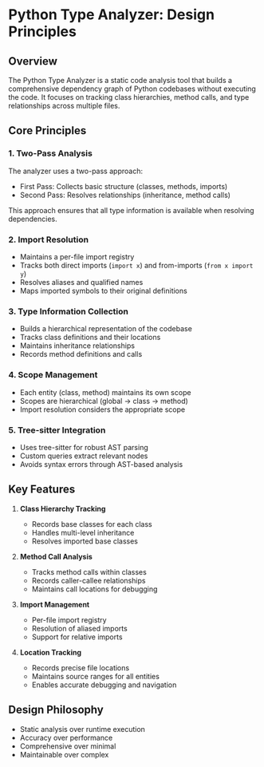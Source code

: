# Python Type Analyzer: Design Principles

## Overview
The Python Type Analyzer is a static code analysis tool that builds a comprehensive dependency graph of Python codebases without executing the code. It focuses on tracking class hierarchies, method calls, and type relationships across multiple files.

## Core Principles

### 1. Two-Pass Analysis
The analyzer uses a two-pass approach:
- First Pass: Collects basic structure (classes, methods, imports)
- Second Pass: Resolves relationships (inheritance, method calls)

This approach ensures that all type information is available when resolving dependencies.

### 2. Import Resolution
- Maintains a per-file import registry
- Tracks both direct imports (`import x`) and from-imports (`from x import y`)
- Resolves aliases and qualified names
- Maps imported symbols to their original definitions

### 3. Type Information Collection
- Builds a hierarchical representation of the codebase
- Tracks class definitions and their locations
- Maintains inheritance relationships
- Records method definitions and calls

### 4. Scope Management
- Each entity (class, method) maintains its own scope
- Scopes are hierarchical (global -> class -> method)
- Import resolution considers the appropriate scope

### 5. Tree-sitter Integration
- Uses tree-sitter for robust AST parsing
- Custom queries extract relevant nodes
- Avoids syntax errors through AST-based analysis

## Key Features

1. **Class Hierarchy Tracking**
   - Records base classes for each class
   - Handles multi-level inheritance
   - Resolves imported base classes

2. **Method Call Analysis**
   - Tracks method calls within classes
   - Records caller-callee relationships
   - Maintains call locations for debugging

3. **Import Management**
   - Per-file import registry
   - Resolution of aliased imports
   - Support for relative imports

4. **Location Tracking**
   - Records precise file locations
   - Maintains source ranges for all entities
   - Enables accurate debugging and navigation

## Design Philosophy
- Static analysis over runtime execution
- Accuracy over performance
- Comprehensive over minimal
- Maintainable over complex

